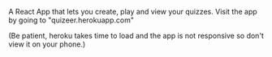A React App that lets you create, play and view your quizzes.
Visit the app by going to
"quizeer.herokuapp.com"

(Be patient, heroku takes time to load and the app is not responsive so don't view it on your phone.)
